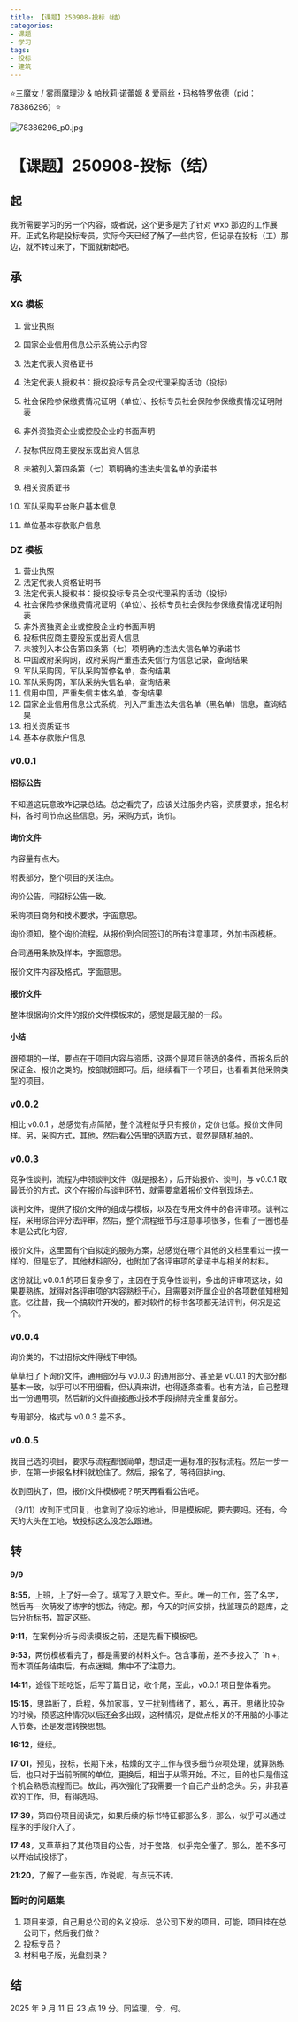 ```yaml
---
title: 【课题】250908-投标（结）
categories:
- 课题
- 学习
tags:
- 投标
- 建筑
---
```


⭐三魔女 / 雾雨魔理沙 & 帕秋莉·诺蕾姬 & 爱丽丝・玛格特罗依德（pid：78386296）⭐

![78386296_p0.jpg](https://byyw-oss1.oss-cn-hangzhou.aliyuncs.com/img/2025/09/08-950b2b79f453e23ef137a34569124404-78386296_p0.jpg.webp)

# 【课题】250908-投标（结）

## 起

我所需要学习的另一个内容，或者说，这个更多是为了针对 wxb 那边的工作展开。正式名称是投标专员，实际今天已经了解了一些内容，但记录在投标（工）那边，就不转过来了，下面就新起吧。 

## 承

### XG 模板

1. 营业执照

2. 国家企业信用信息公示系统公示内容

3. 法定代表人资格证书
4. 法定代表人授权书：授权投标专员全权代理采购活动（投标）
5. 社会保险参保缴费情况证明（单位）、投标专员社会保险参保缴费情况证明附表
6. 非外资独资企业或控股企业的书面声明
7. 投标供应商主要股东或出资人信息
8. 未被列入第四条第（七）项明确的违法失信名单的承诺书
9. 相关资质证书
10. 军队采购平台账户基本信息
11. 单位基本存款账户信息

### DZ 模板

1. 营业执照
2. 法定代表人资格证明书
3. 法定代表人授权书：授权投标专员全权代理采购活动（投标）
4. 社会保险参保缴费情况证明（单位）、投标专员社会保险参保缴费情况证明附表
5. 非外资独资企业或控股企业的书面声明
6. 投标供应商主要股东或出资人信息
7. 未被列入本公告第四条第（七）项明确的违法失信名单的承诺书
8. 中国政府采购网，政府采购严重违法失信行为信息记录，查询结果
9. 军队采购网，军队采购暂停名单，查询结果
10. 军队采购网，军队采纳失信名单，查询结果
11. 信用中国，严重失信主体名单，查询结果
12. 国家企业信用信息公式系统，列入严重违法失信名单（黑名单）信息，查询结果
13. 相关资质证书
14. 基本存款账户信息

### v0.0.1

#### 招标公告

不知道这玩意改咋记录总结。总之看完了，应该关注服务内容，资质要求，报名材料，各时间节点这些信息。另，采购方式，询价。

#### 询价文件

内容量有点大。

附表部分，整个项目的关注点。

询价公告，同招标公告一致。

采购项目商务和技术要求，字面意思。

询价须知，整个询价流程，从报价到合同签订的所有注意事项，外加书函模板。

合同通用条款及样本，字面意思。

报价文件内容及格式，字面意思。

#### 报价文件

整体根据询价文件的报价文件模板来的，感觉是最无脑的一段。

#### 小结

跟预期的一样，要点在于项目内容与资质，这两个是项目筛选的条件，而报名后的保证金、报价之类的，按部就班即可。后，继续看下一个项目，也看看其他采购类型的项目。

### v0.0.2

相比 v0.0.1 ，总感觉有点简陋，整个流程似乎只有报价，定价也低。报价文件同样。另，采购方式，其他，然后看公告里的选取方式，竟然是随机抽的。

### v0.0.3

竞争性谈判，流程为申领谈判文件（就是报名），后开始报价、谈判，与 v0.0.1 取最低价的方式，这个在报价与谈判环节，就需要拿着报价文件到现场去。

谈判文件，提供了报价文件的组成与模板，以及在专用文件中的各评审项。谈判过程，采用综合评分法评审。然后，整个流程细节与注意事项很多，但看了一圈也基本是公式化内容。

报价文件，这里面有个自拟定的服务方案，总感觉在哪个其他的文档里看过一摸一样的，但是忘了。其他材料部分，也附加了各评审项的承诺书与相关的材料。

这份就比 v0.0.1 的项目复杂多了，主因在于竞争性谈判，多出的评审项这块，如果要熟练，就得对各评审项的内容熟稔于心，且需要对所属企业的各项数值知根知底。忆往昔，我一个搞软件开发的，都对软件的标书各项都无法评判，何况是这个。

### v0.0.4

询价类的，不过招标文件得线下申领。

草草扫了下询价文件，通用部分与 v0.0.3 的通用部分、甚至是 v0.0.1 的大部分都基本一致，似乎可以不用细看，但认真来讲，也得逐条查看。也有方法，自己整理出一份通用项，然后新的文件直接通过技术手段排除完全重复部分。

专用部分，格式与 v0.0.3 差不多。

### v0.0.5

我自己选的项目，要求与流程都很简单，想试走一遍标准的投标流程。然后一步一步，在第一步报名材料就尬住了。然后，报名了，等待回执ing。

收到回执了，但，报价文件模板呢？明天再看看公告吧。

（9/11）收到正式回复，也拿到了投标的地址，但是模板呢，要去要吗。还有，今天的大头在工地，故投标这么没怎么跟进。

## 转

#### 9/9 

**8:55**，上班，上了好一会了。填写了入职文件。至此。唯一的工作，签了名字，然后再一次萌发了练字的想法，待定。那，今天的时间安排，找监理员的题库，之后分析标书，暂定这些。

**9:11**，在案例分析与阅读模板之前，还是先看下模板吧。

**9:53**，两份模板看完了，都是需要的材料文件。包含事前，差不多投入了 1h +，而本项任务结束后，有点迷糊，集中不了注意力。

**14:11**，途径下班吃饭，后写了篇日记，收个尾，至此，v0.0.1 项目整体看完。

**15:15**，思路断了，启程，外加家事，又干扰到情绪了，那么，再开。思绪比较杂的时候，预感这种情况以后还会多出现，这种情况，是做点相关的不用脑的小事进入节奏，还是发泄转换思想。

**16:12**，继续。

**17:01**，预见，投标，长期下来，枯燥的文字工作与很多细节杂项处理，就算熟练后，也只对于当前所属的单位，更换后，相当于从零开始。不过，目的也只是借这个机会熟悉流程而已。故此，再次强化了我需要一个自己产业的念头。另，非我喜欢的工作，但，有得选吗。

**17:39**，第四份项目阅读完，如果后续的标书特征都那么多，那么，似乎可以通过程序的手段介入了。

**17:48**，又草草扫了其他项目的公告，对于套路，似乎完全懂了。那么，差不多可以开始试投标了。

**21:20**，了解了一些东西，咋说呢，有点玩不转。

### 暂时的问题集

1. 项目来源，自己用总公司的名义投标、总公司下发的项目，可能，项目挂在总公司下，然后我们做？
2. 投标专员？
4. 材料电子版，光盘刻录？

## 结

2025 年 9 月 11 日 23 点 19 分。同监理，兮，何。

